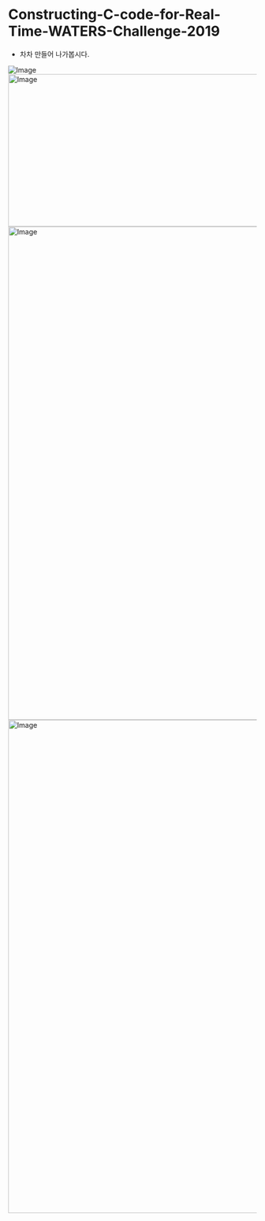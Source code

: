 # Constructing-C-code-for-Real-Time-WATERS-Challenge-2019
- 차차 만들어 나가봅시다.

![Image](https://github.com/user-attachments/assets/87b1a184-592f-45b4-b236-23ea97cf5cea)
<img width="804" height="309" alt="Image" src="https://github.com/user-attachments/assets/bbab5e20-be27-4955-afd9-600875f19d5d" />
<img width="1381" height="1000" alt="Image" src="https://github.com/user-attachments/assets/4e9db69e-5798-4c1b-907d-978fc0ee852d" />
<img width="1218" height="1000" alt="Image" src="https://github.com/user-attachments/assets/ffcc785c-7b2c-428d-915e-de0c212a6adb" />
